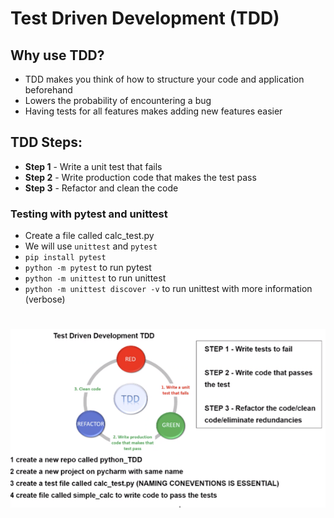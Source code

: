 # Test Driven Development (TDD)

## Why use TDD?
- TDD makes you think of how to structure your code and application beforehand
- Lowers the probability of encountering a bug
- Having tests for all features makes adding new features easier

## TDD Steps:

- **Step 1** - Write a unit test that fails
- **Step 2** - Write production code that makes the test pass
- **Step 3** - Refactor and clean the code

### Testing with pytest and unittest
- Create a file called calc_test.py
- We will use `unittest` and `pytest`
- `pip install pytest`
- `python -m pytest` to run pytest
- `python -m unittest` to run unittest
- `python -m unittest discover -v` to run unittest with more information (verbose)

#
<p align="center">
<img src="/TDD_Diagram_main.PNG">
</p>
